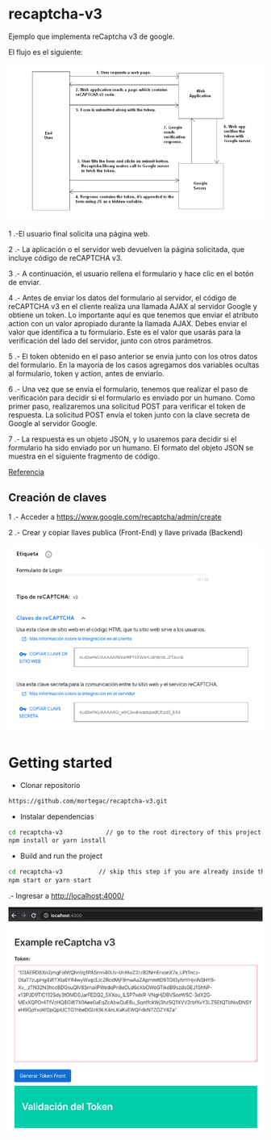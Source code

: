 # recaptcha-v3

Ejemplo que implementa reCaptcha v3 de google.


El flujo es el siguiente:

![alt text](how-to-integrate-recaptcha-v3.png)


1 .-El usuario final solicita una página web.

2 .- La aplicación o el servidor web devuelven la página solicitada, que incluye código de reCAPTCHA v3.

3 .- A continuación, el usuario rellena el formulario y hace clic en el botón de enviar.

4 .- Antes de enviar los datos del formulario al servidor, el código de reCAPTCHA v3 en el cliente realiza una llamada AJAX al servidor Google y obtiene un token. Lo importante aquí es que tenemos que enviar el atributo action con un valor apropiado durante la llamada AJAX. Debes enviar el valor que identifica a tu formulario. Este es el valor que usarás para la verificación del lado del servidor, junto con otros parámetros.

5 .- El token obtenido en el paso anterior se envía junto con los otros datos del formulario. En la mayoría de los casos agregamos dos variables ocultas al formulario, token y action, antes de enviarlo.

6 .- Una vez que se envía el formulario, tenemos que realizar el paso de verificación para decidir si el formulario es enviado por un humano. Como primer paso, realizaremos una solicitud POST para verificar el token de respuesta. La solicitud POST envía el token junto con la clave secreta de Google al servidor Google.

7 .- La respuesta es un objeto JSON, y lo usaremos para decidir si el formulario ha sido enviado por un humano. El formato del objeto JSON se muestra en el siguiente fragmento de código.

 
[Referencia](https://code.tutsplus.com/es/tutorials/example-of-how-to-add-google-recaptcha-v3-to-a-php-form--cms-33752)
 

 ## Creación de claves 

1 .- Acceder a https://www.google.com/recaptcha/admin/create

2 .- Crear y copiar llaves publica (Front-End) y llave privada (Backend)

![alt text](create-keys-google.png)



# Getting started
- Clonar repositorio

```bash
https://github.com/mortegac/recaptcha-v3.git
```

- Instalar dependencias

```bash
cd recaptcha-v3            // go to the root directory of this project
npm install or yarn install
```

- Build and run the project

```bash
cd recaptcha-v3          // skip this step if you are already inside the root directory
npm start or yarn start
```

.- Ingresar a [http://localhost:4000/](http://localhost:4000/)

![alt text](view.png)




